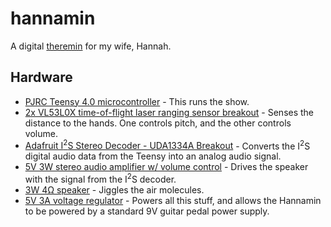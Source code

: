 # hannamin
A digital [theremin](https://en.wikipedia.org/wiki/Theremin) for my wife, Hannah.

## Hardware
- [PJRC Teensy 4.0 microcontroller](https://www.pjrc.com/store/teensy40.html) - This runs the show.
- [2x VL53L0X time-of-flight laser ranging sensor breakout](https://www.amazon.com/gp/product/B07Q5Y3G4C) - Senses the distance to the hands. One controls pitch, and the other controls volume.
- [Adafruit I<sup>2</sup>S Stereo Decoder - UDA1334A Breakout](https://www.adafruit.com/product/3678) - Converts the I<sup>2</sup>S digital audio data from the Teensy into an analog audio signal.
- [5V 3W stereo audio amplifier w/ volume control](https://www.amazon.com/gp/product/B07QTY7HXM) - Drives the speaker with the signal from the I<sup>2</sup>S decoder.
- [3W 4Ω speaker](https://www.amazon.com/gp/product/B01CHYIU26) - Jiggles the air molecules.
- [5V 3A voltage regulator](https://www.amazon.com/gp/product/B0758ZTS61) - Powers all this stuff, and allows the Hannamin to be powered by a standard 9V guitar pedal power supply.
